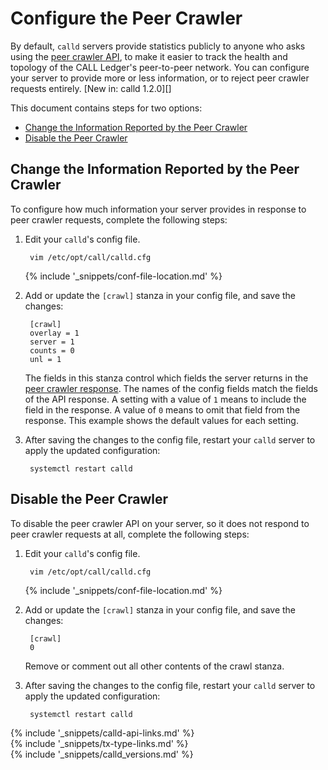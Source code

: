 # Configure the Peer Crawler

By default, `calld` servers provide statistics publicly to anyone who asks using the [peer crawler API](peer-crawler.html), to make it easier to track the health and topology of the CALL Ledger's peer-to-peer network. You can configure your server to provide more or less information, or to reject peer crawler requests entirely. [New in: calld 1.2.0][]

This document contains steps for two options:

- [Change the Information Reported by the Peer Crawler](#change-the-information-reported-by-the-peer-crawler)
- [Disable the Peer Crawler](#disable-the-peer-crawler)

## Change the Information Reported by the Peer Crawler

To configure how much information your server provides in response to peer crawler requests, complete the following steps:

1. Edit your `calld`'s config file.

        vim /etc/opt/call/calld.cfg

    {% include '_snippets/conf-file-location.md' %}<!--_ -->

2. Add or update the `[crawl]` stanza in your config file, and save the changes:

        [crawl]
        overlay = 1
        server = 1
        counts = 0
        unl = 1

    The fields in this stanza control which fields the server returns in the [peer crawler response](peer-crawler.html#response-format). The names of the config fields match the fields of the API response. A setting with a value of `1` means to include the field in the response. A value of `0` means to omit that field from the response. This example shows the default values for each setting.

3. After saving the changes to the config file, restart your `calld` server to apply the updated configuration:

        systemctl restart calld


## Disable the Peer Crawler

To disable the peer crawler API on your server, so it does not respond to peer crawler requests at all, complete the following steps:

1. Edit your `calld`'s config file.

        vim /etc/opt/call/calld.cfg

    {% include '_snippets/conf-file-location.md' %}<!--_ -->

2. Add or update the `[crawl]` stanza in your config file, and save the changes:

        [crawl]
        0

    Remove or comment out all other contents of the crawl stanza.

3. After saving the changes to the config file, restart your `calld` server to apply the updated configuration:

        systemctl restart calld



<!--{# common link defs #}-->
{% include '_snippets/calld-api-links.md' %}			
{% include '_snippets/tx-type-links.md' %}			
{% include '_snippets/calld_versions.md' %}
